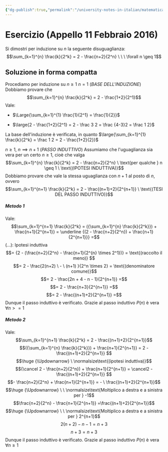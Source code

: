 ```yaml
---
{"dg-publish":true,"permalink":"/university-notes-in-italian/matematica-discreta/esercizi-sul-principio-di-induzione/appello-11-febbraio-2016/"}
---
```


# Esercizio (Appello 11 Febbraio 2016)
Si dimostri per induzione su $n$ la seguente disuguaglianza:
$$\sum_{k=1}^{n} \frac{k}{2^k} = 2 - \frac{n+2}{2^n} \ \ \ \forall n \geq 1$$
## Soluzione in forma compatta
Procediamo per induzione su $n \geq 1$
$n = 1$ (*BASE DELL'INDUZIONE*) 
Dobbiamo provare che 
$$\sum_{k=1}^{n} \frac{k}{2^k} = 2 - \frac{1+2}{2^1}$$Vale:
-  $\Large{\sum_{k=1}^{1} \frac{1}{2^1} = \frac{1}{2}}$

- $\large{2 - \frac{1+2}{2^1} = 2 - \frac 3 2 = \frac {4-3}2 = \frac 1 2}$

La base dell'induzione è verificata, in quanto $\large{\sum_{k=1}^{1} \frac{k}{2^k} = \frac 1 2 = 2 - \frac{1+2}{2}}$

$n \geq 1, \ n \implies n+1$ (*PASSO INDUTTIVO*)
Assumiamo che l'uguaglianza sia vera per un certo $n \geq 1$, cioè che valga 
$$\sum_{k=1}^{n} \frac{k}{2^k} = 2 - \frac{n+2}{2^n} \ \text{per qualche } n \geq 1 \ \text{(IPOTESI INDUTTIVA)}$$
 Dobbiamo provare che vale la stessa uguaglianza con $n+1$ al posto di $n$, ovvero
$$\sum_{k=1}^{n+1} \frac{k}{2^k} = 2 - \frac{(n+1)+2}{2^{n+1}} \ \text{(TESI DEL PASSO INDUTTIVO)}$$
##### Metodo 1
Vale:
$$\sum_{k=1}^{n+1} \frac{k}{2^k} = ({\sum_{k=1}^{n} \frac{k}{2^k}}) + \frac{n+1}{2^{n+1}} = \underline {(2 - \frac{n+2}{2^n}) + \frac{n+1}{2^{n+1}}} =$$
$(...) :$ Ipotesi induttiva
$$= {2 - (\frac{n+2}{2^n} - \frac{n+1}{2^{n} \times 2^1})} = \text{(raccolto il meno)} $$
$$= 2 - \frac{2(n+2) \ - \ (n+1) }{2^n \times 2} = \text{(denominatore comune)}$$
$$= 2 - \frac{2n + 4 - n - 1}{2^{n+1}} =$$
$$= 2 - \frac{n+3}{2^{n+1}} =$$
$$= 2 - \frac{(n+1)+2}{2^{n+1}} =$$
Dunque il passo induttivo è verificato.
Grazie al passo induttivo $P(n)$ è vera $\forall n >= 1$
##### Metodo 2
Vale:
$$\sum_{k=1}^{n+1} \frac{k}{2^k} = 2 - \frac{(n+1)+2}{2^{n+1}}$$
$$({\sum_{k=1}^{n} \frac{k}{2^k}}) + \frac{n+1}{2^{n+1}} = 2 - \frac{(n+1)+2}{2^{n+1}} $$
$$\huge {\Updownarrow} \ \normalsize\text{(ipotesi induttiva)}$$
$$(\cancel 2 - \frac{n+2}{2^n}) + \frac{n+1}{2^{n+1}} = \cancel2 - \frac{(n+1)+2}{2^{n+1}} $$
$$- \frac{n+2}{2^n} + \frac{n+1}{2^{n+1}} = - \ \frac{(n+1)+2}{2^{n+1}}$$
$$\huge {\Updownarrow} \ \ \normalsize\text{Moltiplico a destra e a sinistra per } -1$$
$$\frac{n+2}{2^n} - \frac{n+1}{2^{n+1}} =\frac{(n+1)+2}{2^{n+1}}$$
$$\huge {\Updownarrow} \ \ \normalsize\text{Moltiplico a destra e a sinistra per } 2^{n+1}$$
$$2(n+2) - n - 1 = n+3$$
$$n+3=n+3$$Dunque il passo induttivo è verificato.
Grazie al passo induttivo $P(n)$ è vera $\forall n \geq 1$